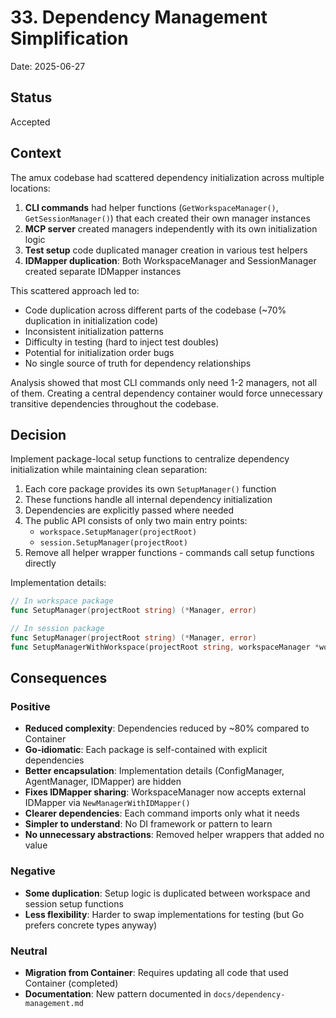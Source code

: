 # 33. Dependency Management Simplification

Date: 2025-06-27

## Status

Accepted

## Context

The amux codebase had scattered dependency initialization across multiple locations:

1. **CLI commands** had helper functions (`GetWorkspaceManager()`, `GetSessionManager()`) that each created their own manager instances
2. **MCP server** created managers independently with its own initialization logic
3. **Test setup** code duplicated manager creation in various test helpers
4. **IDMapper duplication**: Both WorkspaceManager and SessionManager created separate IDMapper instances

This scattered approach led to:

- Code duplication across different parts of the codebase (~70% duplication in initialization code)
- Inconsistent initialization patterns
- Difficulty in testing (hard to inject test doubles)
- Potential for initialization order bugs
- No single source of truth for dependency relationships

Analysis showed that most CLI commands only need 1-2 managers, not all of them. Creating a central dependency container would force unnecessary transitive dependencies throughout the codebase.

## Decision

Implement package-local setup functions to centralize dependency initialization while maintaining clean separation:

1. Each core package provides its own `SetupManager()` function
2. These functions handle all internal dependency initialization
3. Dependencies are explicitly passed where needed
4. The public API consists of only two main entry points:
   - `workspace.SetupManager(projectRoot)`
   - `session.SetupManager(projectRoot)`
5. Remove all helper wrapper functions - commands call setup functions directly

Implementation details:

```go
// In workspace package
func SetupManager(projectRoot string) (*Manager, error)

// In session package
func SetupManager(projectRoot string) (*Manager, error)
func SetupManagerWithWorkspace(projectRoot string, workspaceManager *workspace.Manager) (*Manager, error)
```

## Consequences

### Positive

- **Reduced complexity**: Dependencies reduced by ~80% compared to Container
- **Go-idiomatic**: Each package is self-contained with explicit dependencies
- **Better encapsulation**: Implementation details (ConfigManager, AgentManager, IDMapper) are hidden
- **Fixes IDMapper sharing**: WorkspaceManager now accepts external IDMapper via `NewManagerWithIDMapper()`
- **Clearer dependencies**: Each command imports only what it needs
- **Simpler to understand**: No DI framework or pattern to learn
- **No unnecessary abstractions**: Removed helper wrappers that added no value

### Negative

- **Some duplication**: Setup logic is duplicated between workspace and session setup functions
- **Less flexibility**: Harder to swap implementations for testing (but Go prefers concrete types anyway)

### Neutral

- **Migration from Container**: Requires updating all code that used Container (completed)
- **Documentation**: New pattern documented in `docs/dependency-management.md`
